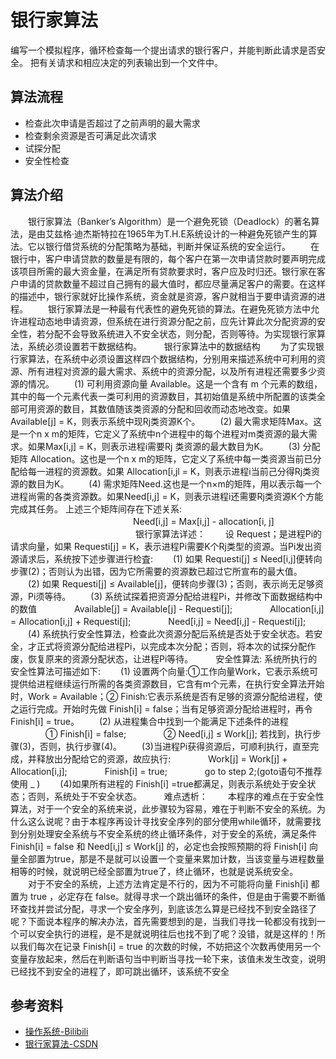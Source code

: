 # 银行家算法

编写一个模拟程序，循环检查每一个提出请求的银行客户，并能判断此请求是否安全。
把有关请求和相应决定的列表输出到一个文件中。



## 算法流程
- 检查此次申请是否超过了之前声明的最大需求
- 检查剩余资源是否可满足此次请求
- 试探分配
- 安全性检查



## 算法介绍
　　银行家算法（Banker’s Algorithm）是一个避免死锁（Deadlock）的著名算法，是由艾兹格·迪杰斯特拉在1965年为T.H.E系统设计的一种避免死锁产生的算法。它以银行借贷系统的分配策略为基础，判断并保证系统的安全运行。
　　在银行中，客户申请贷款的数量是有限的，每个客户在第一次申请贷款时要声明完成该项目所需的最大资金量，在满足所有贷款要求时，客户应及时归还。银行家在客户申请的贷款数量不超过自己拥有的最大值时，都应尽量满足客户的需要。在这样的描述中，银行家就好比操作系统，资金就是资源，客户就相当于要申请资源的进程。
　　银行家算法是一种最有代表性的避免死锁的算法。在避免死锁方法中允许进程动态地申请资源，但系统在进行资源分配之前，应先计算此次分配资源的安全性，若分配不会导致系统进入不安全状态，则分配，否则等待。为实现银行家算法，系统必须设置若干数据结构。
　　
银行家算法中的数据结构
　　为了实现银行家算法，在系统中必须设置这样四个数据结构，分别用来描述系统中可利用的资源、所有进程对资源的最大需求、系统中的资源分配，以及所有进程还需要多少资源的情况。
　　(1) 可利用资源向量 Available。这是一个含有 m 个元素的数组，其中的每一个元素代表一类可利用的资源数目，其初始值是系统中所配置的该类全部可用资源的数目，其数值随该类资源的分配和回收而动态地改变。如果 Available[j] = K，则表示系统中现Rj类资源K个。
　　(2) 最大需求矩阵Max。这是一个n x m的矩阵，它定义了系统中n个进程中的每个进程对m类资源的最大需求。如果Max[i,j] = K，则表示进程i需要Rj 类资源的最大数目为K。
　　(3) 分配矩阵 Allocation。这也是一个n x m的矩阵，它定义了系统中每一类资源当前已分配给每一进程的资源数。如果 Allocation[i,jl = K，则表示进程i当前己分得Rj类资源的数目为K。
　　(4) 需求矩阵Need.这也是一个n×m的矩阵，用以表示每一个进程尚需的各类资源数。如果Need[i,j] = K，则表示进程i还需要Rj类资源K个方能完成其任务。
上述三个矩阵间存在下述关系:
　　　　　　　　　　　　　　Need[i,j] = Max[i,j] - allocation[i, j]
　　　　　　　　　　　　　　
银行家算法详述：
　　设 Request；是进程Pi的请求向量，如果 Requesti[j] = K，表示进程Pi需要K个Rj类型的资源。当Pi发出资源请求后，系统按下述步骤进行检査:
　　(1) 如果 Requesti[j] ≤ Need[i,j]便转向步骤(2)；否则认为出错，因为它所需要的资源数已超过它所宣布的最大值。
　　(2) 如果 Requesti[j] ≤ Available[j]，便转向步骤(3)；否则，表示尚无足够资源，Pi须等待。
　　(3) 系统试探着把资源分配给进程Pi，并修改下面数据结构中的数值
　　　　Available[j] = Available[j] - Requesti[j];
　　　　Allocation[i,j] = Allocation[i,j] + Requesti[j];
　　　　Need[i,j] = Need[i,j] - Requesti[j];
　　(4) 系统执行安全性算法，检查此次资源分配后系统是否处于安全状态。若安全，才正式将资源分配给进程Pi，以完成本次分配；否则，将本次的试探分配作废，恢复原来的资源分配状态，让进程Pi等待。
　　
安全性算法:
系统所执行的安全性算法可描述如下:
　　(1) 设置两个向量:①工作向量Work，它表示系统可提供给进程继续运行所需的各类资源数目，它含有m个元素，在执行安全算法开始时，Work = Available；② Finish:它表示系统是否有足够的资源分配给进程，使之运行完成。开始时先做 Finish[i] = false；当有足够资源分配给进程时，再令Finish[i] = true。
　　(2) 从进程集合中找到一个能满足下述条件的进程
　　　　① Finish[i] = false;
　　　　② Need[i,j] ≤ Work[j];
若找到，执行步骤(3)，否则，执行步骤(4)。
　　(3)当进程Pi获得资源后，可顺利执行，直至完成，并释放出分配给它的资源，故应执行:
　　　　Work[j] = Work[j] + Allocation[i,j];
　　　　Finish[i] = true;
　　　　go to step 2;(goto语句不推荐使用 _ )
　　(4)如果所有进程的 Finish[i] =true都满足，则表示系统处于安全状态；否则，系统处于不安全状态。
　　
难点透析：
　　本程序的难点在于安全性算法，对于一个安全的系统来说，此步骤较为容易，难在于判断不安全的系统。为什么这么说呢？由于本程序再设计寻找安全序列的部分使用while循环，就需要找到分别处理安全系统与不安全系统的终止循环条件，对于安全的系统，满足条件 Finish[i] = false 和 Need[i,j] ≤ Work[j] 的，必定也会按照预期的将 Finish[i] 向量全部置为true，那是不是就可以设置一个变量来累加计数，当该变量与进程数量相等的时候，就说明已经全部置为true了，终止循环，也就是说系统安全。
　　对于不安全的系统，上述方法肯定是不行的，因为不可能将向量 Finish[i] 都置为 true ，必定存在 false。就得寻求一个跳出循环的条件，但是由于需要不断循环查找并尝试分配，寻求一个安全序列，到底该怎么算是已经找不到安全路径了呢？下面说本程序的解决办法，首先需要想到的是，当我们寻找一轮都没有找到一个可以安全执行的进程，是不是就说明往后也找不到了呢？没错，就是这样的！所以我们每次在记录 Finish[i] = true 的次数的时候，不妨把这个次数再使用另一个变量存放起来，然后在判断语句当中判断当寻找一轮下来，该值未发生改变，说明已经找不到安全的进程了，即可跳出循环，该系统不安全



## 参考资料
- [操作系统-Bilibili](https://www.bilibili.com/video/BV1YE411D7nH?p=31)
- [银行家算法-CSDN](https://blog.csdn.net/qq_36260974/article/details/84404369)
